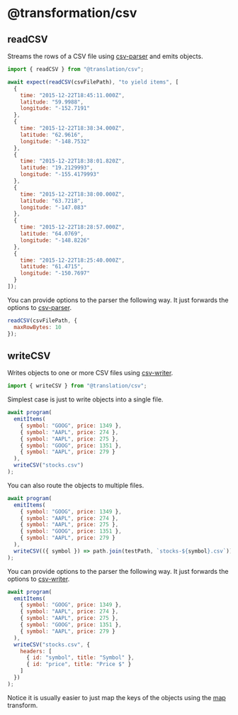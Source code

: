 # @transformation/csv

## readCSV

Streams the rows of a CSV file using [csv-parser](https://www.npmjs.com/package/csv-parser) and emits objects.

```js
import { readCSV } from "@translation/csv";
```

```js
await expect(readCSV(csvFilePath), "to yield items", [
  {
    time: "2015-12-22T18:45:11.000Z",
    latitude: "59.9988",
    longitude: "-152.7191"
  },
  {
    time: "2015-12-22T18:38:34.000Z",
    latitude: "62.9616",
    longitude: "-148.7532"
  },
  {
    time: "2015-12-22T18:38:01.820Z",
    latitude: "19.2129993",
    longitude: "-155.4179993"
  },
  {
    time: "2015-12-22T18:38:00.000Z",
    latitude: "63.7218",
    longitude: "-147.083"
  },
  {
    time: "2015-12-22T18:28:57.000Z",
    latitude: "64.0769",
    longitude: "-148.8226"
  },
  {
    time: "2015-12-22T18:25:40.000Z",
    latitude: "61.4715",
    longitude: "-150.7697"
  }
]);
```

You can provide options to the parser the following way. It just forwards the options to [csv-parser](https://www.npmjs.com/package/csv-parser#options).

```js
readCSV(csvFilePath, {
  maxRowBytes: 10
});
```

## writeCSV

Writes objects to one or more CSV files using [csv-writer](https://www.npmjs.com/package/csv-writer).

```js
import { writeCSV } from "@translation/csv";
```

Simplest case is just to write objects into a single file.

```js
await program(
  emitItems(
    { symbol: "GOOG", price: 1349 },
    { symbol: "AAPL", price: 274 },
    { symbol: "AAPL", price: 275 },
    { symbol: "GOOG", price: 1351 },
    { symbol: "AAPL", price: 279 }
  ),
  writeCSV("stocks.csv")
);
```

You can also route the objects to multiple files.

```js
await program(
  emitItems(
    { symbol: "GOOG", price: 1349 },
    { symbol: "AAPL", price: 274 },
    { symbol: "AAPL", price: 275 },
    { symbol: "GOOG", price: 1351 },
    { symbol: "AAPL", price: 279 }
  ),
  writeCSV(({ symbol }) => path.join(testPath, `stocks-${symbol}.csv`))
);
```

You can provide options to the parser the following way. It just forwards the options to [csv-writer](https://www.npmjs.com/package/csv-writer#createobjectcsvwriterparams).

```js
await program(
  emitItems(
    { symbol: "GOOG", price: 1349 },
    { symbol: "AAPL", price: 274 },
    { symbol: "AAPL", price: 275 },
    { symbol: "GOOG", price: 1351 },
    { symbol: "AAPL", price: 279 }
  ),
  writeCSV("stocks.csv", {
    headers: [
      { id: "symbol", title: "Symbol" },
      { id: "price", title: "Price $" }
    ]
  })
);
```

Notice it is usually easier to just map the keys of the objects using the [map](../core/Readme.md#map) transform.

